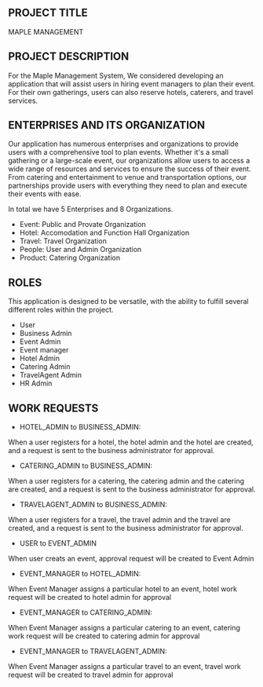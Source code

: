 


## PROJECT TITLE

MAPLE MANAGEMENT

## PROJECT DESCRIPTION
For the Maple Management System, We considered developing an application that will assist users in hiring event managers to plan their event. For their own gatherings, users can also reserve hotels, caterers, and travel services.

## ENTERPRISES AND ITS ORGANIZATION

Our application has numerous enterprises and organizations to provide users with a comprehensive tool to plan events. Whether it's a small gathering or a large-scale event, our organizations allow users to access a wide range of resources and services to ensure the success of their event. From catering and entertainment to venue and transportation options, our partnerships provide users with everything they need to plan and execute their events with ease.

In total we have 5 Enterprises and 8 Organizations.

* Event: Public and Provate Organization
* Hotel: Accomodation and Function Hall Organization
* Travel: Travel Organization
* People: User and Admin Organization
* Product: Catering Organization

## ROLES
This application is designed to be versatile, with the ability to fulfill several different roles within the project.
* User
* Business Admin
* Event Admin
* Event manager
* Hotel Admin
* Catering Admin
* TravelAgent Admin
* HR Admin

## WORK REQUESTS



* HOTEL_ADMIN to BUSINESS_ADMIN:



When a user registers for a hotel, the hotel admin and the hotel are created, and a request is sent to the business administrator for approval.



* CATERING_ADMIN to BUSINESS_ADMIN:



When a user registers for a catering, the catering admin and the catering are created, and a request is sent to the business administrator for approval.



* TRAVELAGENT_ADMIN to BUSINESS_ADMIN:



When a user registers for a travel, the travel admin and the travel are created, and a request is sent to the business administrator for approval.



* USER to EVENT_ADMIN



When user creats an event, approval request will be created to Event Admin



* EVENT_MANAGER to HOTEL_ADMIN:



When Event Manager assigns a particular hotel to an event, hotel work request will be created to hotel admin for approval



* EVENT_MANAGER to CATERING_ADMIN:



When Event Manager assigns a particular catering to an event, catering work request will be created to catering admin for approval



* EVENT_MANAGER to TRAVELAGENT_ADMIN:



When Event Manager assigns a particular travel to an event, travel work request will be created to travel admin for approval

